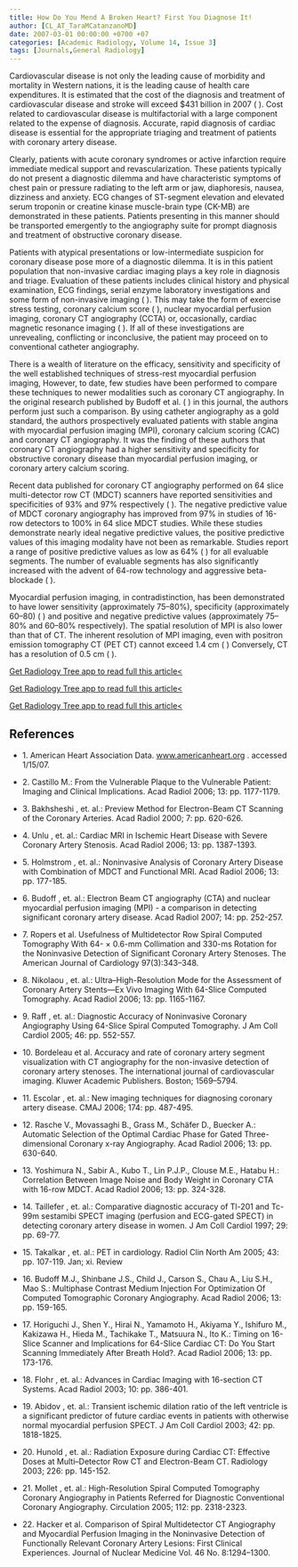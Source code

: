 ```yaml
---
title: How Do You Mend A Broken Heart? First You Diagnose It!
author: [CL_AT_TaraMCatanzanoMD]
date: 2007-03-01 00:00:00 +0700 +07
categories: [Academic Radiology, Volume 14, Issue 3]
tags: [Journals,General Radiology]
---
```

Cardiovascular disease is not only the leading cause of morbidity and mortality in Western nations, it is the leading cause of health care expenditures. It is estimated that the cost of the diagnosis and treatment of cardiovascular disease and stroke will exceed $431 billion in 2007 ( ). Cost related to cardiovascular disease is multifactorial with a large component related to the expense of diagnosis. Accurate, rapid diagnosis of cardiac disease is essential for the appropriate triaging and treatment of patients with coronary artery disease.

Clearly, patients with acute coronary syndromes or active infarction require immediate medical support and revascularization. These patients typically do not present a diagnostic dilemma and have characteristic symptoms of chest pain or pressure radiating to the left arm or jaw, diaphoresis, nausea, dizziness and anxiety. ECG changes of ST-segment elevation and elevated serum troponin or creatine kinase muscle-brain type (CK-MB) are demonstrated in these patients. Patients presenting in this manner should be transported emergently to the angiography suite for prompt diagnosis and treatment of obstructive coronary disease.

Patients with atypical presentations or low-intermediate suspicion for coronary disease pose more of a diagnostic dilemma. It is in this patient population that non-invasive cardiac imaging plays a key role in diagnosis and triage. Evaluation of these patients includes clinical history and physical examination, ECG findings, serial enzyme laboratory investigations and some form of non-invasive imaging ( ). This may take the form of exercise stress testing, coronary calcium score ( ), nuclear myocardial perfusion imaging, coronary CT angiography (CCTA) or, occasionally, cardiac magnetic resonance imaging ( ). If all of these investigations are unrevealing, conflicting or inconclusive, the patient may proceed on to conventional catheter angiography.

There is a wealth of literature on the efficacy, sensitivity and specificity of the well established techniques of stress-rest myocardial perfusion imaging, However, to date, few studies have been performed to compare these techniques to newer modalities such as coronary CT angiography. In the original research published by Budoff et al. ( ) in this journal, the authors perform just such a comparison. By using catheter angiography as a gold standard, the authors prospectively evaluated patients with stable angina with myocardial perfusion imaging (MPI), coronary calcium scoring (CAC) and coronary CT angiography. It was the finding of these authors that coronary CT angiography had a higher sensitivity and specificity for obstructive coronary disease than myocardial perfusion imaging, or coronary artery calcium scoring.

Recent data published for coronary CT angiography performed on 64 slice multi-detector row CT (MDCT) scanners have reported sensitivities and specificities of 93% and 97% respectively ( ). The negative predictive value of MDCT coronary angiography has improved from 97% in studies of 16-row detectors to 100% in 64 slice MDCT studies. While these studies demonstrate nearly ideal negative predictive values, the positive predictive values of this imaging modality have not been as remarkable. Studies report a range of positive predictive values as low as 64% ( ) for all evaluable segments. The number of evaluable segments has also significantly increased with the advent of 64-row technology and aggressive beta-blockade ( ).

Myocardial perfusion imaging, in contradistinction, has been demonstrated to have lower sensitivity (approximately 75–80%), specificity (approximately 60–80) ( ) and positive and negative predictive values (approximately 75–80% and 60–80% respectively). The spatial resolution of MPI is also lower than that of CT. The inherent resolution of MPI imaging, even with positron emission tomography CT (PET CT) cannot exceed 1.4 cm ( ) Conversely, CT has a resolution of 0.5 cm ( ).

[Get Radiology Tree app to read full this article<](https://clinicalpub.com/app)

[Get Radiology Tree app to read full this article<](https://clinicalpub.com/app)

[Get Radiology Tree app to read full this article<](https://clinicalpub.com/app)

## References

- 1\.  American Heart Association Data.  www.americanheart.org  . accessed 1/15/07.


- 2\. Castillo M.: From the Vulnerable Plaque to the Vulnerable Patient: Imaging and Clinical Implications. Acad Radiol 2006; 13: pp. 1177-1179.


- 3\. Bakhsheshi , et. al.: Preview Method for Electron-Beam CT Scanning of the Coronary Arteries. Acad Radiol 2000; 7: pp. 620-626.


- 4\. Unlu , et. al.: Cardiac MRI in Ischemic Heart Disease with Severe Coronary Artery Stenosis. Acad Radiol 2006; 13: pp. 1387-1393.


- 5\. Holmstrom , et. al.: Noninvasive Analysis of Coronary Artery Disease with Combination of MDCT and Functional MRI. Acad Radiol 2006; 13: pp. 177-185.


- 6\. Budoff , et. al.: Electron Beam CT angiography (CTA) and nuclear myocardial perfusion imaging (MPI) - a comparison in detecting significant coronary artery disease. Acad Radiol 2007; 14: pp. 252-257.


- 7\.  Ropers et al. Usefulness of Multidetector Row Spiral Computed Tomography With 64- × 0.6-mm Collimation and 330-ms Rotation for the Noninvasive Detection of Significant Coronary Artery Stenoses. The American Journal of Cardiology 97(3):343–348.


- 8\. Nikolaou , et. al.: Ultra–High-Resolution Mode for the Assessment of Coronary Artery Stents—Ex Vivo Imaging With 64-Slice Computed Tomography. Acad Radiol 2006; 13: pp. 1165-1167.


- 9\. Raff , et. al.: Diagnostic Accuracy of Noninvasive Coronary Angiography Using 64-Slice Spiral Computed Tomography. J Am Coll Cardiol 2005; 46: pp. 552-557.


- 10\.  Bordeleau et al. Accuracy and rate of coronary artery segment visualization with CT angiography for the non-invasive detection of coronary artery stenoses. The international journal of cardiovascular imaging. Kluwer Academic Publishers. Boston; 1569–5794.


- 11\. Escolar , et. al.: New imaging techniques for diagnosing coronary artery disease. CMAJ 2006; 174: pp. 487-495.


- 12\. Rasche V., Movassaghi B., Grass M., Schäfer D., Buecker A.: Automatic Selection of the Optimal Cardiac Phase for Gated Three-dimensional Coronary x-ray Angiography. Acad Radiol 2006; 13: pp. 630-640.


- 13\. Yoshimura N., Sabir A., Kubo T., Lin P.J.P., Clouse M.E., Hatabu H.: Correlation Between Image Noise and Body Weight in Coronary CTA with 16-row MDCT. Acad Radiol 2006; 13: pp. 324-328.


- 14\. Taillefer , et. al.: Comparative diagnostic accuracy of Tl-201 and Tc-99m sestamibi SPECT imaging (perfusion and ECG-gated SPECT) in detecting coronary artery disease in women. J Am Coll Cardiol 1997; 29: pp. 69-77.


- 15\. Takalkar , et. al.: PET in cardiology. Radiol Clin North Am 2005; 43: pp. 107-119. Jan; xi. Review


- 16\. Budoff M.J., Shinbane J.S., Child J., Carson S., Chau A., Liu S.H., Mao S.: Multiphase Contrast Medium Injection For Optimization Of Computed Tomographic Coronary Angiography. Acad Radiol 2006; 13: pp. 159-165.


- 17\. Horiguchi J., Shen Y., Hirai N., Yamamoto H., Akiyama Y., Ishifuro M., Kakizawa H., Hieda M., Tachikake T., Matsuura N., Ito K.: Timing on 16-Slice Scanner and Implications for 64-Slice Cardiac CT: Do You Start Scanning Immediately After Breath Hold?. Acad Radiol 2006; 13: pp. 173-176.


- 18\. Flohr , et. al.: Advances in Cardiac Imaging with 16-section CT Systems. Acad Radiol 2003; 10: pp. 386-401.


- 19\. Abidov , et. al.: Transient ischemic dilation ratio of the left ventricle is a significant predictor of future cardiac events in patients with otherwise normal myocardial perfusion SPECT. J Am Coll Cardiol 2003; 42: pp. 1818-1825.


- 20\. Hunold , et. al.: Radiation Exposure during Cardiac CT: Effective Doses at Multi–Detector Row CT and Electron-Beam CT. Radiology 2003; 226: pp. 145-152.


- 21\. Mollet , et. al.: High-Resolution Spiral Computed Tomography Coronary Angiography in Patients Referred for Diagnostic Conventional Coronary Angiography. Circulation 2005; 112: pp. 2318-2323.


- 22\.  Hacker et al. Comparison of Spiral Multidetector CT Angiography and Myocardial Perfusion Imaging in the Noninvasive Detection of Functionally Relevant Coronary Artery Lesions: First Clinical Experiences. Journal of Nuclear Medicine Vol. 46 No. 8:1294–1300.